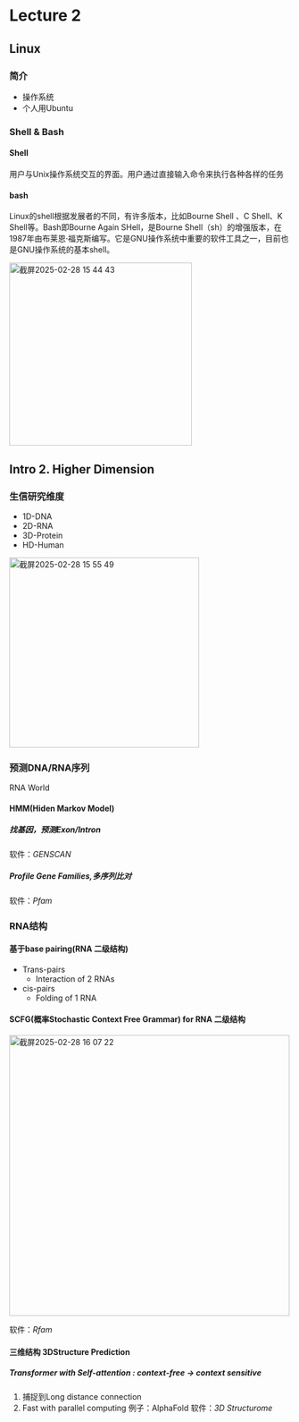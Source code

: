 # Lecture 2
## Linux
### 简介
- 操作系统
- 个人用Ubuntu
### Shell & Bash
#### Shell
用户与Unix操作系统交互的界面。用户通过直接输入命令来执行各种各样的任务
#### bash
Linux的shell根据发展者的不同，有许多版本，比如Bourne Shell 、C Shell、K Shell等。Bash即Bourne Again SHell，是Bourne Shell（sh）的增强版本，在1987年由布莱恩·福克斯编写。它是GNU操作系统中重要的软件工具之一，目前也是GNU操作系统的基本shell。

<img width="327" alt="截屏2025-02-28 15 44 43" src="https://github.com/user-attachments/assets/e37b7b2e-5b32-4567-ac12-5c046d8c1b8e" />

## Intro 2. Higher Dimension
### 生信研究维度
- 1D-DNA
- 2D-RNA
- 3D-Protein
- HD-Human

<img width="340" alt="截屏2025-02-28 15 55 49" src="https://github.com/user-attachments/assets/51737143-a5a8-4be0-b988-999d26dbd45d" />


### 预测DNA/RNA序列
RNA World
#### HMM(Hiden Markov Model)
##### 找基因，预测Exon/Intron
软件：*GENSCAN*
##### Profile Gene Families,多序列比对
软件：*Pfam*
### RNA结构
#### 基于base pairing(RNA 二级结构)
- Trans-pairs
  - Interaction of 2 RNAs
- cis-pairs
  - Folding of 1 RNA
#### SCFG(概率Stochastic Context Free Grammar) for RNA 二级结构

<img width="502" alt="截屏2025-02-28 16 07 22" src="https://github.com/user-attachments/assets/c2fccdc4-8644-409d-85f5-458423bbdc2b" />

软件：*Rfam*
#### 三维结构 3DStructure Prediction
##### Transformer with Self-attention : context-free -> context sensitive
1. 捕捉到Long distance connection
2. Fast with parallel computing
例子：AlphaFold
软件：*3D Structurome*






